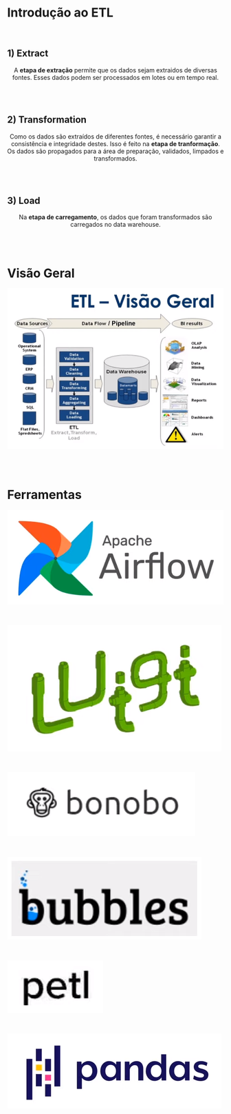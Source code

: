 # Introdução ao ETL

<br>

## 1) Extract

<p align="center">A <b>etapa de extração</b> permite que os dados sejam extraidos de diversas fontes. Esses dados podem ser processados em lotes ou em tempo real. </p>

<br><br>

## 2) Transformation

<p align="center">Como os dados são extraídos de diferentes fontes, é necessário garantir a consistência e integridade destes. Isso é feito na <b>etapa de tranformação</b>. Os dados são propagados para a área de preparação, validados, limpados e transformados.</p>

<br><br>

## 3) Load

<p align="center">Na <b>etapa de carregamento</b>, os dados que foram transformados são carregados no data warehouse.</p>

<br><br>

# Visão Geral

![Visão Geral do Processo](etl_vg.png)

<br><br>

# Ferramentas

![Apache Airflow](apache.png)

<br>

![LUIGI](luigi.png)

<br>

![bonobo](bonobo.png)

<br>

![bubbles](bubbles.png)

<br>

![petl](petl.png)

<br>

![Pandas](pandas.png)